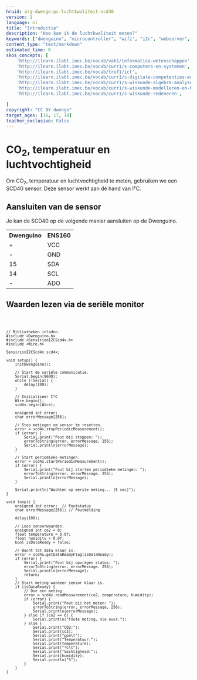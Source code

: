 ```yaml
---
hruid: org-dwengo-pc-luchtkwaliteit-scd40
version: 1
language: nl
title: "Introductie"
description: "Hoe kan ik de luchtkwaliteit meten?"
keywords: ["dwenguino", "microcontroller", "wifi", "i2c", "webserver", "internet", "co2", "luchtkwaliteit"]
content_type: "text/markdown"
estimated_time: 8
skos_concepts: [
    'http://ilearn.ilabt.imec.be/vocab/vak1/informatica-wetenschappen', 
    'http://ilearn.ilabt.imec.be/vocab/curr1/s-computers-en-systemen',
    'http://ilearn.ilabt.imec.be/vocab/tref1/ict',
    'http://ilearn.ilabt.imec.be/vocab/curr1/c-digitale-competenties-en-mediawijsheid',
    'http://ilearn.ilabt.imec.be/vocab/curr1/s-wiskunde-algebra-analyse',
    'http://ilearn.ilabt.imec.be/vocab/curr1/s-wiskunde-modelleren-en-heuristiek',
    'http://ilearn.ilabt.imec.be/vocab/curr1/s-wiskunde-redeneren',

]
copyright: "CC BY dwengo"
target_ages: [16, 17, 18]
teacher_exclusive: False
---
```


<h1>CO<sub>2</sub>, temperatuur en luchtvochtigheid</h1>

Om CO<sub>2</sub>, temperatuur en luchtvochtigheid te meten, gebruiken we een SCD40 sensor. Deze sensor werkt aan de hand van I²C.

## Aansluiten van de sensor

Je kan de SCD40 op de volgende manier aansluiten op de Dwenguino.

<table>
    <tr>
        <th>Dwenguino</th>
        <th>ENS160</th>
    </tr>
    <tr>
        <td>+</td>
        <td>VCC</td>
    </tr>
    <tr>
        <td>-</td>
        <td>GND</td>
    </tr>
    <tr>
        <td>15</td>
        <td>SDA</td>
    </tr>
    <tr>
        <td>14</td>
        <td>SCL</td>
    </tr>
    <tr>
        <td>-</td>
        <td>ADO</td>
    </tr>
</table>

## Waarden lezen via de seriële monitor


<div class="dwengo-content dwengo-code-simulator">
    <pre>
<code class="language-cpp" data-filename="luchtkwaliteit_serieel.cpp">

    // Bibliotheken inladen.
    #include <Dwenguino.h>
    #include <SensirionI2CScd4x.h>
    #include <Wire.h>

    SensirionI2CScd4x scd4x;

    void setup() {
        initDwenguino();

        // Start de seriële communicatie.
        Serial.begin(9600);
        while (!Serial) {
            delay(100);
        }

        // Initialiseer I²C
        Wire.begin();
        scd4x.begin(Wire);

        unsigned int error;
        char errorMessage[256];

        // Stop metingen om sensor te resetten.
        error = scd4x.stopPeriodicMeasurement();
        if (error) {
            Serial.print("Fout bij stoppen: ");
            errorToString(error, errorMessage, 256);
            Serial.println(errorMessage);
        }

        // Start periodieke metingen.
        error = scd4x.startPeriodicMeasurement();
        if (error) {
            Serial.print("Fout bij starten periodieke metingen: ");
            errorToString(error, errorMessage, 256);
            Serial.println(errorMessage);
        }

        Serial.println("Wachten op eerste meting... (5 sec)");
    }

    void loop() {
        unsigned int error;  // Foutstatus
        char errorMessage[256]; // Foutmelding

        delay(100);

        // Lees sensorwaarden.
        unsigned int co2 = 0;
        float temperature = 0.0f;
        float humidity = 0.0f;
        bool isDataReady = false;

        // Wacht tot data klaar is.
        error = scd4x.getDataReadyFlag(isDataReady);
        if (error) {
            Serial.print("Fout bij opvragen status: ");
            errorToString(error, errorMessage, 256);
            Serial.println(errorMessage);
            return;
        }
        // Start meting wanneer sensor klaar is.
        if (isDataReady) {
            // Doe een meting.
            error = scd4x.readMeasurement(co2, temperature, humidity);
            if (error) {
                Serial.print("Fout bij het meten: ");
                errorToString(error, errorMessage, 256);
                Serial.println(errorMessage);
            } else if (co2 == 0) {
                Serial.println("Foute meting, sla over.");
            } else {
                Serial.print("CO2:");
                Serial.print(co2);
                Serial.print("ppm\t");
                Serial.print("Temperatuur:");
                Serial.print(temperature);
                Serial.print("°C\t");
                Serial.print("Vochtigheid:");
                Serial.print(humidity);
                Serial.println("%");
            }
        }  
    }

</code>
    </pre>
</div>